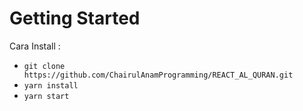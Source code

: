 # Getting Started

Cara Install :
- `git clone https://github.com/ChairulAnamProgramming/REACT_AL_QURAN.git`
- `yarn install`
- `yarn start`